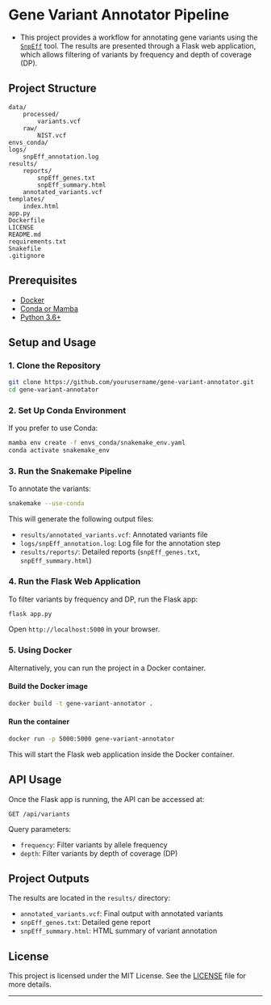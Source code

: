 # **Gene Variant Annotator Pipeline**

- This project provides a workflow for annotating gene variants using the [`SnpEff`](http://pcingola.github.io/SnpEff/) tool. The results are presented through a Flask web application, which allows filtering of variants by frequency and depth of coverage (DP).

## **Project Structure**

```
data/
    processed/
        variants.vcf
    raw/
        NIST.vcf
envs_conda/
logs/
    snpEff_annotation.log
results/
    reports/
        snpEff_genes.txt
        snpEff_summary.html
    annotated_variants.vcf
templates/
    index.html
app.py
Dockerfile
LICENSE
README.md
requirements.txt
Snakefile
.gitignore
```

## **Prerequisites**

- [Docker](https://docs.docker.com/get-docker/)
- [Conda or Mamba](https://docs.conda.io/en/latest/miniconda.html)
- [Python 3.6+](https://www.python.org/downloads/)
  
## **Setup and Usage**

### **1. Clone the Repository**

```bash
git clone https://github.com/yourusername/gene-variant-annotator.git
cd gene-variant-annotator
```

### **2. Set Up Conda Environment**

If you prefer to use Conda:

```bash
mamba env create -f envs_conda/snakemake_env.yaml
conda activate snakemake_env
```

### **3. Run the Snakemake Pipeline**

To annotate the variants:

```bash
snakemake --use-conda
```

This will generate the following output files:
- `results/annotated_variants.vcf`: Annotated variants file
- `logs/snpEff_annotation.log`: Log file for the annotation step
- `results/reports/`: Detailed reports (`snpEff_genes.txt`, `snpEff_summary.html`)

### **4. Run the Flask Web Application**

To filter variants by frequency and DP, run the Flask app:

```bash
flask app.py
```

Open `http://localhost:5000` in your browser.

### **5. Using Docker**

Alternatively, you can run the project in a Docker container.

#### **Build the Docker image**

```bash
docker build -t gene-variant-annotator .
```

#### **Run the container**

```bash
docker run -p 5000:5000 gene-variant-annotator
```

This will start the Flask web application inside the Docker container.

## **API Usage**

Once the Flask app is running, the API can be accessed at:

```
GET /api/variants
```

Query parameters:
- `frequency`: Filter variants by allele frequency
- `depth`: Filter variants by depth of coverage (DP)

## **Project Outputs**

The results are located in the `results/` directory:
- `annotated_variants.vcf`: Final output with annotated variants
- `snpEff_genes.txt`: Detailed gene report
- `snpEff_summary.html`: HTML summary of variant annotation

## **License**

This project is licensed under the MIT License. See the [LICENSE](LICENSE) file for more details.

---
